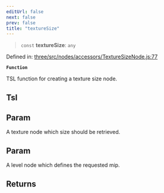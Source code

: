 ```yaml
---
editUrl: false
next: false
prev: false
title: "textureSize"
---
```


> `const` **textureSize**: `any`

Defined in: [three/src/nodes/accessors/TextureSizeNode.js:77](https://github.com/DefinitelyMaybe/three-i18n/blob/fa57b79433d1c349ffb23a78727299c8d4190136/three/src/nodes/accessors/TextureSizeNode.js#L77)

**`Function`**

TSL function for creating a texture size node.

## Tsl

## Param

A texture node which size should be retrieved.

## Param

A level node which defines the requested mip.

## Returns
